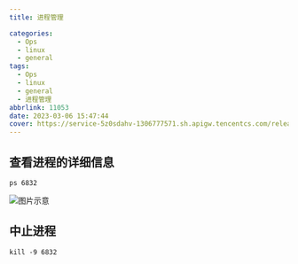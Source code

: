 ```yaml
---
title: 进程管理

categories:
  - Ops
  - linux
  - general
tags:
  - Ops
  - linux
  - general
  - 进程管理
abbrlink: 11053
date: 2023-03-06 15:47:44
cover: https://service-5z0sdahv-1306777571.sh.apigw.tencentcs.com/release/?uuid=8fd79d16c80b49af8076e803af844b70
---
```


## 查看进程的详细信息

```shell
ps 6832
```

![图片示意](https://raw.githubusercontent.com/zhangyuhannerv/picture-host-1/main/20210708232827.png)

## 中止进程

```shell
kill -9 6832
```